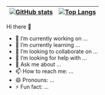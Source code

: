 | <a href="#"><img align="center" src="https://github-readme-stats.vercel.app/api?username=windfallw&count_private=true&show_icons=true&hide_border=true" alt="GitHub stats" /></a> | <a href="#"><img align="center" src="https://github-readme-stats.vercel.app/api/top-langs/?username=windfallw&layout=compact&hide=html,css&hide_border=true" alt="Top Langs" /></a> |
| ------------- | ------------- |


Hi there 👋

- 🔭 I’m currently working on ...
- 🌱 I’m currently learning ...
- 👯 I’m looking to collaborate on ...
- 🤔 I’m looking for help with ...
- 💬 Ask me about ...
- 📫 How to reach me: ...
- 😄 Pronouns: ...
- ⚡ Fun fact: ...

